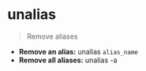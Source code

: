 # unalias
> Remove aliases
- **Remove an alias:**
unalias `alias_name`
- **Remove all aliases:**
unalias -a

